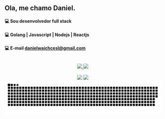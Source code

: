 ## Ola, me chamo Daniel.
####  💻 Sou desenvolvedor full stack
####  💻 Golang | Javascript | Nodejs | Reactjs
####  💻 E-mail danielwaichcesl@gmail.com
<br>
<div align="center">
  <a href="https://github.com/danielbarbosadelima1998">
    <img height="165em" src="https://github-readme-stats.vercel.app/api?username=danielbarbosadelima1998&show_icons=true&theme=radical"/>
    <img height="165em" src="https://github-readme-stats.vercel.app/api/top-langs/?username=danielbarbosadelima1998&layout=compact&theme=radical"/>
  </a>
</div>
<br>
<div align="center">
  <a href = "mailto:danielwaichcesl@gmail.com"><img src="https://img.shields.io/badge/-Gmail-%23333?style=for-the-badge&logo=gmail&logoColor=white" target="_blank"></a>
  <a href="https://www.linkedin.com/in/daniel-barbosa-de-lima-a40807142" target="_blank"><img src="https://img.shields.io/badge/-LinkedIn-%230077B5?style=for-the-badge&logo=linkedin&logoColor=white" target="_blank"></a>
</div>


<picture>
  <source media="(prefers-color-scheme: dark)" srcset="https://raw.githubusercontent.com/danielbarbosadelima1998/danielbarbosadelima1998/output/github-contribution-grid-snake-dark.svg">
  <source media="(prefers-color-scheme: light)" srcset="https://raw.githubusercontent.com/danielbarbosadelima1998/danielbarbosadelima1998/output/github-contribution-grid-snake.svg">
  <img alt="github contribution grid snake animation" src="https://raw.githubusercontent.com/danielbarbosadelima1998/danielbarbosadelima1998/output/github-contribution-grid-snake.svg">
</picture>
<br><br>
